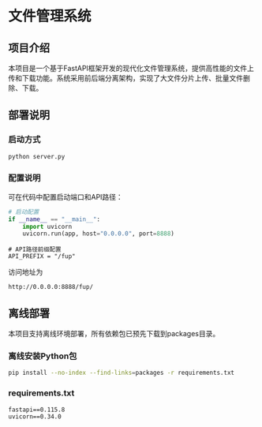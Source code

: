 # 文件管理系统

## 项目介绍

本项目是一个基于FastAPI框架开发的现代化文件管理系统，提供高性能的文件上传和下载功能。系统采用前后端分离架构，实现了大文件分片上传、批量文件删除、下载。

## 部署说明

### 启动方式

```bash
python server.py
```

### 配置说明

可在代码中配置启动端口和API路径：

```python
# 启动配置
if __name__ == "__main__":
    import uvicorn
    uvicorn.run(app, host="0.0.0.0", port=8888)
```

```
# API路径前缀配置
API_PREFIX = "/fup"
```
访问地址为
```
http://0.0.0.0:8888/fup/
```

## 离线部署

本项目支持离线环境部署，所有依赖包已预先下载到packages目录。

### 离线安装Python包

```bash
pip install --no-index --find-links=packages -r requirements.txt
```

### requirements.txt

```
fastapi==0.115.8
uvicorn==0.34.0
```


